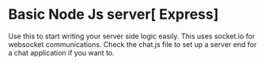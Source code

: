 Basic Node Js server[ Express]
==============

Use this to start writing your server side logic easily. This uses socket.io for websocket communications.
Check the chat.js file to set up a server end for a chat application if you want to.


